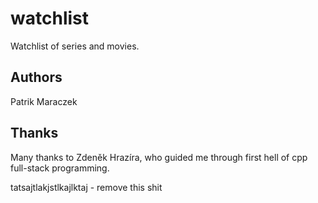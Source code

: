 # watchlist

Watchlist of series and movies.

## Authors

Patrik Maraczek

## Thanks

Many thanks to Zdeněk Hrazíra, who guided me through first hell of cpp full-stack programming.

tatsajtlakjstlkajlktaj - remove this shit
